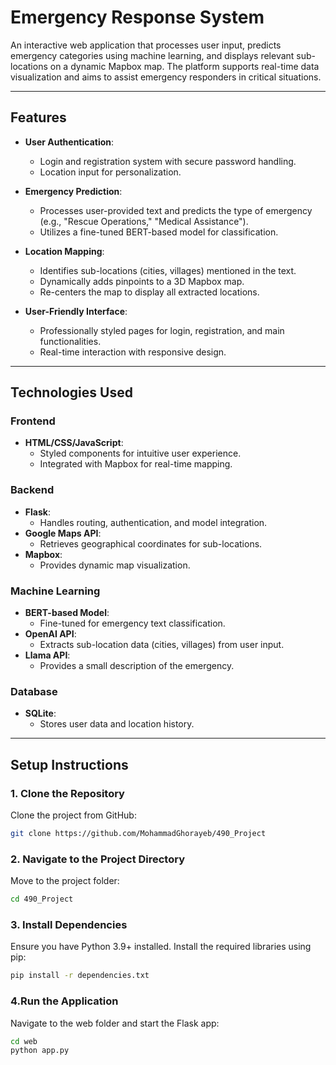 # **Emergency Response System**

An interactive web application that processes user input, predicts emergency categories using machine learning, and displays relevant sub-locations on a dynamic Mapbox map. The platform supports real-time data visualization and aims to assist emergency responders in critical situations.

---

## **Features**
- **User Authentication**:
  - Login and registration system with secure password handling.
  - Location input for personalization.

- **Emergency Prediction**:
  - Processes user-provided text and predicts the type of emergency (e.g., "Rescue Operations," "Medical Assistance").
  - Utilizes a fine-tuned BERT-based model for classification.

- **Location Mapping**:
  - Identifies sub-locations (cities, villages) mentioned in the text.
  - Dynamically adds pinpoints to a 3D Mapbox map.
  - Re-centers the map to display all extracted locations.

- **User-Friendly Interface**:
  - Professionally styled pages for login, registration, and main functionalities.
  - Real-time interaction with responsive design.

---

## **Technologies Used**
### **Frontend**
- **HTML/CSS/JavaScript**:
  - Styled components for intuitive user experience.
  - Integrated with Mapbox for real-time mapping.

### **Backend**
- **Flask**:
  - Handles routing, authentication, and model integration.
- **Google Maps API**:
  - Retrieves geographical coordinates for sub-locations.
- **Mapbox**:
  - Provides dynamic map visualization.

### **Machine Learning**
- **BERT-based Model**:
  - Fine-tuned for emergency text classification.
- **OpenAI API**:
  - Extracts sub-location data (cities, villages) from user input.
- **Llama API**:
  - Provides a small description of the emergency.

### **Database**
- **SQLite**:
  - Stores user data and location history.

---

## **Setup Instructions**

### **1. Clone the Repository**
Clone the project from GitHub:
```bash
git clone https://github.com/MohammadGhorayeb/490_Project
```

### **2. Navigate to the Project Directory**
Move to the project folder:
```bash
cd 490_Project
```

### **3. Install Dependencies**
Ensure you have Python 3.9+ installed. Install the required libraries using pip:
```bash
pip install -r dependencies.txt
```

### **4.Run the Application**
Navigate to the web folder and start the Flask app:
```bash
cd web
python app.py
```




